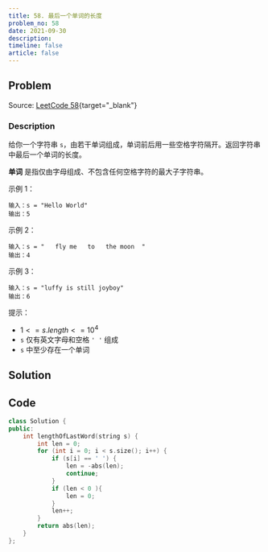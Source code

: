 ```yaml
---
title: 58. 最后一个单词的长度
problem_no: 58
date: 2021-09-30
description: 
timeline: false
article: false
---
```


<!-- Description. -->

<!-- more -->

## Problem

Source: [LeetCode 58](https://leetcode-cn.com/problems/length-of-last-word/){target="_blank"}

### Description

给你一个字符串 `s`，由若干单词组成，单词前后用一些空格字符隔开。返回字符串中最后一个单词的长度。

**单词** 是指仅由字母组成、不包含任何空格字符的最大子字符串。

示例 1：

```text
输入：s = "Hello World"
输出：5
```

示例 2：

```text
输入：s = "   fly me   to   the moon  "
输出：4
```

示例 3：

```text
输入：s = "luffy is still joyboy"
输出：6
```

提示：

- $1 <= s.length <= 10^4$
- `s` 仅有英文字母和空格 `' '` 组成
- `s` 中至少存在一个单词

## Solution

## Code

```cpp
class Solution {
public:
    int lengthOfLastWord(string s) {
        int len = 0;
        for (int i = 0; i < s.size(); i++) {
            if (s[i] == ' ') {
                len = -abs(len);
                continue;
            }
            if (len < 0 ){
                len = 0;
            }
            len++;
        }
        return abs(len);
    }
};
```
